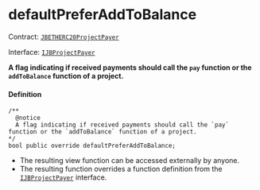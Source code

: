 # defaultPreferAddToBalance

Contract: [`JBETHERC20ProjectPayer`](/docs/v4/deprecated/v2/contracts/or-utilities/jbetherc20projectpayer/README.md)

Interface: [`IJBProjectPayer`](/docs/v4/deprecated/v2/interfaces/ijbprojectpayer.md)

**A flag indicating if received payments should call the `pay` function or the `addToBalance` function of a project.**

#### Definition

```
/**
  @notice
  A flag indicating if received payments should call the `pay` function or the `addToBalance` function of a project.
*/
bool public override defaultPreferAddToBalance;
```

* The resulting view function can be accessed externally by anyone.
* The resulting function overrides a function definition from the [`IJBProjectPayer`](/docs/v4/deprecated/v2/interfaces/ijbprojectpayer.md) interface.
